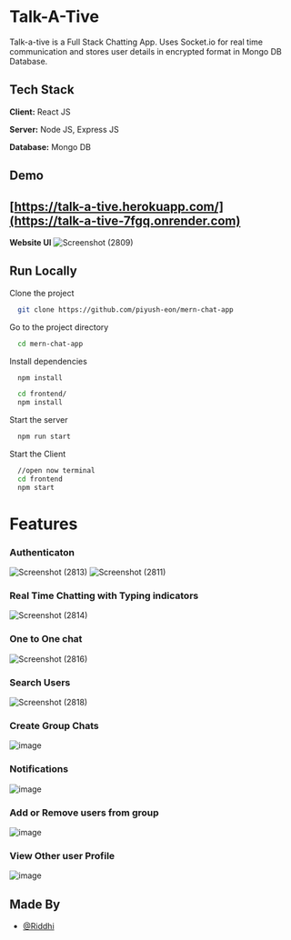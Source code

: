 
# Talk-A-Tive

Talk-a-tive is a Full Stack Chatting App.
Uses Socket.io for real time communication and stores user details in encrypted format in Mongo DB Database.
## Tech Stack

**Client:** React JS

**Server:** Node JS, Express JS

**Database:** Mongo DB
  
## Demo

## [https://talk-a-tive.herokuapp.com/](https://talk-a-tive-7fgq.onrender.com)

**Website UI**
![Screenshot (2809)](https://github.com/Riddhi12349/Chatify/assets/91315409/9f5527cc-addc-4b0f-bcc5-cbcc0353afed)

## Run Locally

Clone the project

```bash
  git clone https://github.com/piyush-eon/mern-chat-app
```

Go to the project directory

```bash
  cd mern-chat-app
```
Install dependencies

```bash
  npm install
```

```bash
  cd frontend/
  npm install
```

Start the server

```bash
  npm run start
```
Start the Client

```bash
  //open now terminal
  cd frontend
  npm start
```

# Features

### Authenticaton
![Screenshot (2813)](https://github.com/Riddhi12349/Chatify/assets/91315409/6183cbb5-30c7-44c9-adbb-7e3925bee448)
![Screenshot (2811)](https://github.com/Riddhi12349/Chatify/assets/91315409/e09bd2bf-0c77-4cb8-996a-a4c5a0354c46)
### Real Time Chatting with Typing indicators
![Screenshot (2814)](https://github.com/Riddhi12349/Chatify/assets/91315409/d6e5a727-1f27-46e5-a76c-9a23b11c0d76)
### One to One chat
![Screenshot (2816)](https://github.com/Riddhi12349/Chatify/assets/91315409/4bc95227-b83a-4a02-b83a-557b6d3c72f1)
### Search Users
![Screenshot (2818)](https://github.com/Riddhi12349/Chatify/assets/91315409/8fbcb5ac-ed88-40b0-83a6-0a3147745851)
### Create Group Chats
![image](https://github.com/Riddhi12349/Chatify/assets/91315409/2b0d8898-d73b-4b14-9d7b-f2345f197f21)
### Notifications 
![image](https://github.com/Riddhi12349/Chatify/assets/91315409/972dda93-715d-415e-abae-f4d84addea8a)
### Add or Remove users from group
![image](https://github.com/Riddhi12349/Chatify/assets/91315409/ec44180d-6d31-4331-9a2d-b1d2e4340d02)
### View Other user Profile
![image](https://github.com/Riddhi12349/Chatify/assets/91315409/a9ce7932-9986-4d6b-8363-9ab51926a763)
## Made By

- [@Riddhi](https://github.com/riddhi12349)





